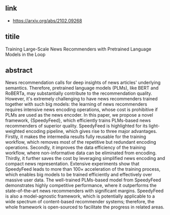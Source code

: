 ## link

- https://arxiv.org/abs/2102.09268

## titile

Training Large-Scale News Recommenders with Pretrained Language Models in the Loop

## abstract

News recommendation calls for deep insights of news articles' underlying semantics. Therefore, pretrained language models (PLMs), like BERT and RoBERTa, may substantially contribute to the recommendation quality. However, it's extremely challenging to have news recommenders trained together with such big models: the learning of news recommenders requires intensive news encoding operations, whose cost is prohibitive if PLMs are used as the news encoder. In this paper, we propose a novel framework, {SpeedyFeed}, which efficiently trains PLMs-based news recommenders of superior quality. SpeedyFeed is highlighted for its light-weighted encoding pipeline, which gives rise to three major advantages. Firstly, it makes the intermedia results fully reusable for the training workflow, which removes most of the repetitive but redundant encoding operations. Secondly, it improves the data efficiency of the training workflow, where non-informative data can be eliminated from encoding. Thirdly, it further saves the cost by leveraging simplified news encoding and compact news representation. Extensive experiments show that SpeedyFeed leads to more than 100× acceleration of the training process, which enables big models to be trained efficiently and effectively over massive user data. The well-trained PLMs-based model from SpeedyFeed demonstrates highly competitive performance, where it outperforms the state-of-the-art news recommenders with significant margins. SpeedyFeed is also a model-agnostic framework, which is potentially applicable to a wide spectrum of content-based recommender systems; therefore, the whole framework is open-sourced to facilitate the progress in related areas.
